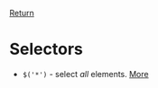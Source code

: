 <!-- markdownlint-disable MD041-->
[Return](../)

# Selectors

* `$('*')` - select _all_ elements. [More](?all/all.md)
